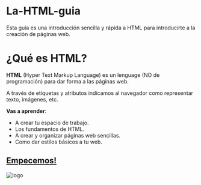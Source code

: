 # La-HTML-guia
Esta guía es una introducción sencilla y rápida a HTML para introducirte a la creación de páginas web.

# ¿Qué es HTML?
**HTML** (Hyper Text Markup Language) es un lenguage (NO de programación) para dar forma a las páginas web.

A través de etiquetas y atributos indicamos al navegador como representar texto, imágenes, etc.

**Vas a aprender**:
- A crear tu espacio de trabajo.
- Los fundamentos de HTML.
- A crear y organizar páginas web sencillas.
- Como dar estilos básicos a tu web.

## [Empecemos!]()

![logo](https://cdn.discordapp.com/attachments/1032544028115349564/1079737619103100989/html5.png)
